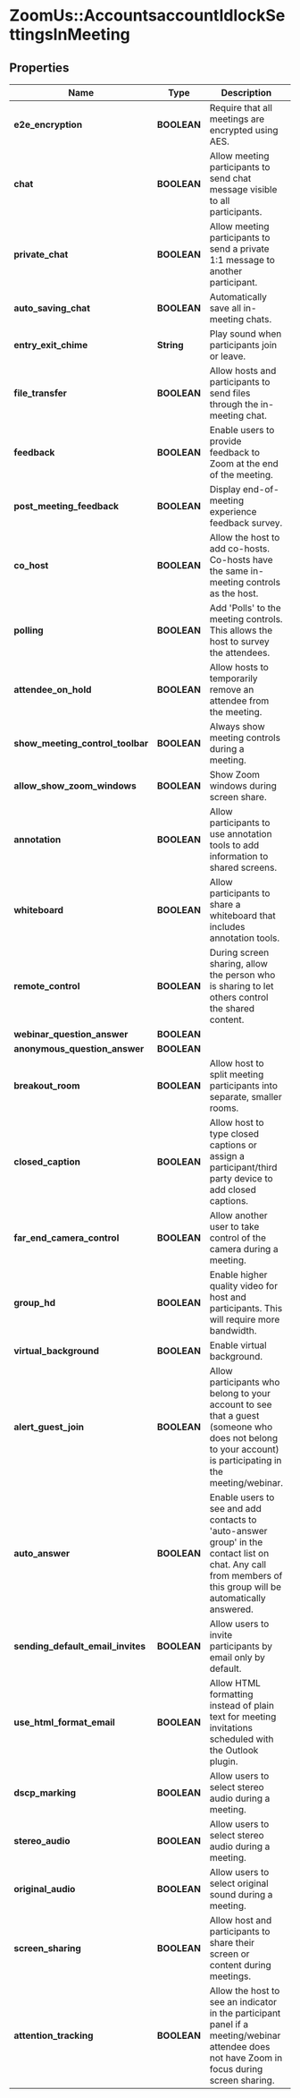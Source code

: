 # ZoomUs::AccountsaccountIdlockSettingsInMeeting

## Properties
Name | Type | Description | Notes
------------ | ------------- | ------------- | -------------
**e2e_encryption** | **BOOLEAN** | Require that all meetings are encrypted using AES. | [optional] 
**chat** | **BOOLEAN** | Allow meeting participants to send chat message visible to all participants. | [optional] 
**private_chat** | **BOOLEAN** | Allow meeting participants to send a private 1:1 message to another participant. | [optional] 
**auto_saving_chat** | **BOOLEAN** | Automatically save all in-meeting chats. | [optional] 
**entry_exit_chime** | **String** | Play sound when participants join or leave. | [optional] 
**file_transfer** | **BOOLEAN** | Allow hosts and participants to send files through the in-meeting chat. | [optional] 
**feedback** | **BOOLEAN** | Enable users to provide feedback to Zoom at the end of the meeting. | [optional] 
**post_meeting_feedback** | **BOOLEAN** | Display end-of-meeting experience feedback survey. | [optional] 
**co_host** | **BOOLEAN** | Allow the host to add co-hosts. Co-hosts have the same in-meeting controls as the host. | [optional] 
**polling** | **BOOLEAN** | Add &#39;Polls&#39; to the meeting controls. This allows the host to survey the attendees. | [optional] 
**attendee_on_hold** | **BOOLEAN** | Allow hosts to temporarily remove an attendee from the meeting. | [optional] 
**show_meeting_control_toolbar** | **BOOLEAN** | Always show meeting controls during a meeting. | [optional] 
**allow_show_zoom_windows** | **BOOLEAN** | Show Zoom windows during screen share. | [optional] 
**annotation** | **BOOLEAN** | Allow participants to use annotation tools to add information to shared screens. | [optional] 
**whiteboard** | **BOOLEAN** | Allow participants to share a whiteboard that includes annotation tools. | [optional] 
**remote_control** | **BOOLEAN** | During screen sharing, allow the person who is sharing to let others control the shared content. | [optional] 
**webinar_question_answer** | **BOOLEAN** |  | [optional] 
**anonymous_question_answer** | **BOOLEAN** |  | [optional] 
**breakout_room** | **BOOLEAN** | Allow host to split meeting participants into separate, smaller rooms. | [optional] 
**closed_caption** | **BOOLEAN** | Allow host to type closed captions or assign a participant/third party device to add closed captions. | [optional] 
**far_end_camera_control** | **BOOLEAN** | Allow another user to take control of the camera during a meeting. | [optional] 
**group_hd** | **BOOLEAN** | Enable higher quality video for host and participants. This will require more bandwidth. | [optional] 
**virtual_background** | **BOOLEAN** | Enable virtual background. | [optional] 
**alert_guest_join** | **BOOLEAN** | Allow participants who belong to your account to see that a guest (someone who does not belong to your account) is participating in the meeting/webinar. | [optional] 
**auto_answer** | **BOOLEAN** | Enable users to see and add contacts to &#39;auto-answer group&#39; in the contact list on chat. Any call from members of this group will be automatically answered. | [optional] 
**sending_default_email_invites** | **BOOLEAN** | Allow users to invite participants by email only by default. | [optional] 
**use_html_format_email** | **BOOLEAN** | Allow  HTML formatting instead of plain text for meeting invitations scheduled with the Outlook plugin. | [optional] 
**dscp_marking** | **BOOLEAN** | Allow users to select stereo audio during a meeting. | [optional] 
**stereo_audio** | **BOOLEAN** | Allow users to select stereo audio during a meeting. | [optional] 
**original_audio** | **BOOLEAN** | Allow users to select original sound during a meeting. | [optional] 
**screen_sharing** | **BOOLEAN** | Allow host and participants to share their screen or content during meetings. | [optional] 
**attention_tracking** | **BOOLEAN** | Allow the host to see an indicator in the participant panel if a meeting/webinar attendee does not have Zoom in focus during screen sharing. | [optional] 


